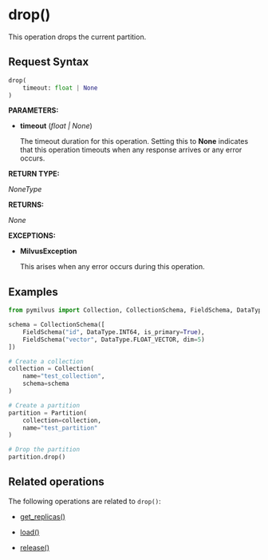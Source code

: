 # drop()

This operation drops the current partition. 

## Request Syntax

```python
drop(
    timeout: float | None
)
```

__PARAMETERS:__

- __timeout__ (_float _|_ None_)  

    The timeout duration for this operation. Setting this to __None__ indicates that this operation timeouts when any response arrives or any error occurs.

__RETURN TYPE:__

_NoneType_

__RETURNS:__

_None_

__EXCEPTIONS:__

- __MilvusException__

    This arises when any error occurs during this operation.

## Examples

```python
from pymilvus import Collection, CollectionSchema, FieldSchema, DataType

schema = CollectionSchema([
    FieldSchema("id", DataType.INT64, is_primary=True),
    FieldSchema("vector", DataType.FLOAT_VECTOR, dim=5)
])

# Create a collection
collection = Collection(
    name="test_collection",
    schema=schema
)

# Create a partition
partition = Partition(
    collection=collection,
    name="test_partition"
)

# Drop the partition
partition.drop()
```

## Related operations

The following operations are related to `drop()`:

- [get_replicas()](./get_replicas.md)

- [load()](./load.md)

- [release()](./release.md)

